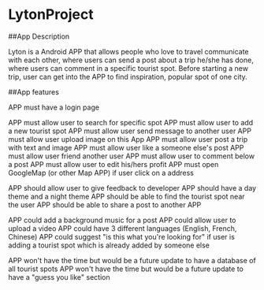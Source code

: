 # LytonProject

##App Description

Lyton is a Android APP that allows people who love to travel communicate with each other, where
users can send a post about a trip he/she has done, where users can comment in a specific tourist
spot. Before starting a new trip, user can get into the APP to find inspiration, popular spot of one
city.


##App features

APP must have a login page

APP must allow user to search for specific spot 
APP must allow user to add a new tourist spot
APP must allow user send message to another user
APP must allow user upload image on this App
APP must allow user post a trip with text and image
APP must allow user like a someone else's post
APP must allow user friend another user
APP must allow user to comment below a post
APP must allow user to  edit his/hers profit
APP must open GoogleMap (or other Map APP) if user click on a address

APP should allow user to give feedback to developer
APP should have a day theme and a night theme
APP should be able to find the tourist spot near the user
APP should be able to share a post to another APP

APP could add a background music for a post
APP could allow user to upload a video
APP could have 3 different languages (English, French, Chinese)
APP could suggest "is this what you're looking for" if user is adding a tourist spot which is already added by someone else

APP won't have the time but would be a future update to have a database of all tourist spots
APP won't have the time but would be a future update to have a "guess you like" section 
